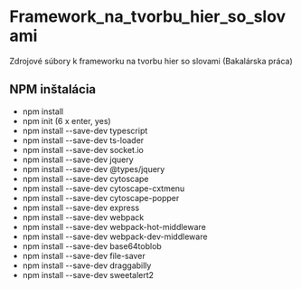 # Framework_na_tvorbu_hier_so_slovami
Zdrojové súbory k frameworku na tvorbu hier so slovami (Bakalárska práca)

## NPM inštalácia
 * npm install 
 * npm init (6 x enter, yes)
 * npm install --save-dev typescript
 * npm install --save-dev ts-loader 
 * npm install --save-dev socket.io
 * npm install --save-dev jquery
 * npm install --save-dev  @types/jquery
 * npm install --save-dev cytoscape
 * npm install --save-dev cytoscape-cxtmenu
 * npm install --save-dev cytoscape-popper
 * npm install --save-dev express
 * npm install --save-dev webpack
 * npm install --save-dev webpack-hot-middleware
 * npm install --save-dev webpack-dev-middleware
 * npm install --save-dev base64toblob
 * npm install --save-dev file-saver
 * npm install --save-dev draggabilly
 * npm install --save-dev sweetalert2
